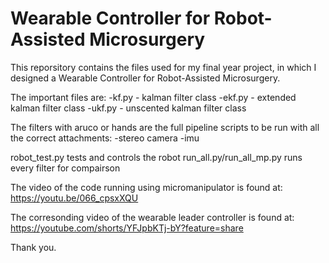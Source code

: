 # Wearable Controller for Robot-Assisted Microsurgery

This reporsitory contains the files used for my final year project, in which I designed a Wearable Controller for Robot-Assisted Microsurgery.

The important files are:
-kf.py - kalman filter class
-ekf.py - extended kalman filter class
-ukf.py - unscented kalman filter class

The filters with aruco or hands are the full pipeline scripts to be run with all the correct attachments:
-stereo camera
-imu

robot_test.py tests and controls the robot
run_all.py/run_all_mp.py runs every filter for compairson

The video of the code running using micromanipulator is found at:
https://youtu.be/066_cpsxXQU

The corresonding video of the wearable leader controller is found at:
https://youtube.com/shorts/YFJpbKTj-bY?feature=share

Thank you.
